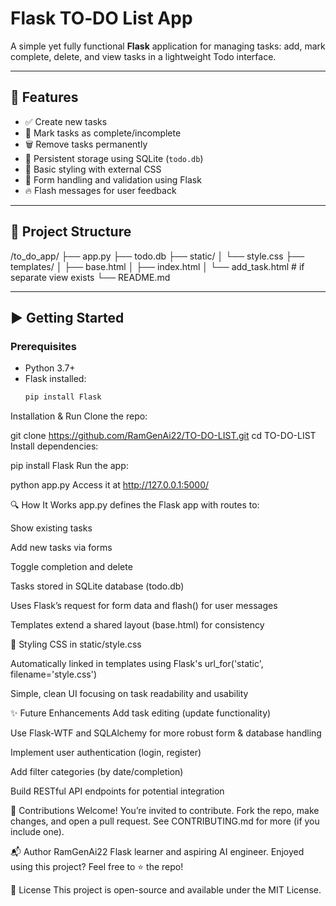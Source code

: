 # Flask TO‑DO List App

A simple yet fully functional **Flask** application for managing tasks: add, mark complete, delete, and view tasks in a lightweight Todo interface.

---

## 🚀 Features

- ✅ Create new tasks
- 🔁 Mark tasks as complete/incomplete
- 🗑️ Remove tasks permanently
- 💾 Persistent storage using SQLite (`todo.db`)
- 🎨 Basic styling with external CSS
- 🧪 Form handling and validation using Flask
- 🔥 Flash messages for user feedback

---

## 📁 Project Structure

/to_do_app/
├── app.py
├── todo.db
├── static/
│ └── style.css
├── templates/
│ ├── base.html
│ ├── index.html
│ └── add_task.html # if separate view exists
└── README.md


---

## ▶️ Getting Started

### Prerequisites
- Python 3.7+
- Flask installed:  
  ```bash
  pip install Flask
Installation & Run
Clone the repo:

git clone https://github.com/RamGenAi22/TO-DO-LIST.git
cd TO-DO-LIST
Install dependencies:


pip install Flask
Run the app:


python app.py
Access it at http://127.0.0.1:5000/

🔍 How It Works
app.py defines the Flask app with routes to:

Show existing tasks

Add new tasks via forms

Toggle completion and delete

Tasks stored in SQLite database (todo.db)

Uses Flask’s request for form data and flash() for user messages

Templates extend a shared layout (base.html) for consistency

🎨 Styling
CSS in static/style.css

Automatically linked in templates using Flask's url_for('static', filename='style.css')

Simple, clean UI focusing on task readability and usability

✨ Future Enhancements
Add task editing (update functionality)

Use Flask‑WTF and SQLAlchemy for more robust form & database handling

Implement user authentication (login, register)

Add filter categories (by date/completion)

Build RESTful API endpoints for potential integration

🤝 Contributions
Welcome! You’re invited to contribute. Fork the repo, make changes, and open a pull request.
See CONTRIBUTING.md for more (if you include one).

📬 Author
RamGenAi22
Flask learner and aspiring AI engineer.
Enjoyed using this project? Feel free to ⭐ the repo!

🧪 License
This project is open-source and available under the MIT License.


